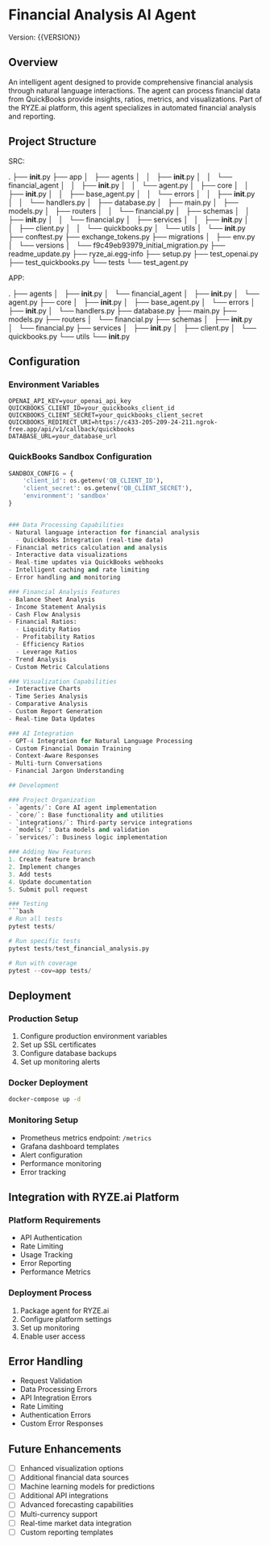 # Financial Analysis AI Agent
Version: {{VERSION}}

## Overview
An intelligent agent designed to provide comprehensive financial analysis through natural language interactions. The agent can process financial data from QuickBooks provide insights, ratios, metrics, and visualizations. Part of the RYZE.ai platform, this agent specializes in automated financial analysis and reporting.

## Project Structure

SRC:

.
├── __init__.py
├── app
│   ├── agents
│   │   ├── __init__.py
│   │   └── financial_agent
│   │       ├── __init__.py
│   │       └── agent.py
│   ├── core
│   │   ├── __init__.py
│   │   ├── base_agent.py
│   │   └── errors
│   │       ├── __init__.py
│   │       └── handlers.py
│   ├── database.py
│   ├── main.py
│   ├── models.py
│   ├── routers
│   │   └── financial.py
│   ├── schemas
│   │   ├── __init__.py
│   │   └── financial.py
│   ├── services
│   │   ├── __init__.py
│   │   ├── client.py
│   │   └── quickbooks.py
│   └── utils
│       └── __init__.py
├── conftest.py
├── exchange_tokens.py
├── migrations
│   ├── env.py
│   └── versions
│       └── f9c49eb93979_initial_migration.py
├── readme_update.py
├── ryze_ai.egg-info
├── setup.py
├── test_openai.py
├── test_quickbooks.py
└── tests
    └── test_agent.py


APP:

.
├── agents
│   ├── __init__.py
│   └── financial_agent
│       ├── __init__.py
│       └── agent.py
├── core
│   ├── __init__.py
│   ├── base_agent.py
│   └── errors
│       ├── __init__.py
│       └── handlers.py
├── database.py
├── main.py
├── models.py
├── routers
│   └── financial.py
├── schemas
│   ├── __init__.py
│   └── financial.py
├── services
│   ├── __init__.py
│   ├── client.py
│   └── quickbooks.py
└── utils
    └── __init__.py


## Configuration
### Environment Variables
```env
OPENAI_API_KEY=your_openai_api_key
QUICKBOOKS_CLIENT_ID=your_quickbooks_client_id
QUICKBOOKS_CLIENT_SECRET=your_quickbooks_client_secret
QUICKBOOKS_REDIRECT_URI=https://c433-205-209-24-211.ngrok-free.app/api/v1/callback/quickbooks
DATABASE_URL=your_database_url
```

### QuickBooks Sandbox Configuration
```python
SANDBOX_CONFIG = {
    'client_id': os.getenv('QB_CLIENT_ID'),
    'client_secret': os.getenv('QB_CLIENT_SECRET'),
    'environment': 'sandbox'
}


### Data Processing Capabilities
- Natural language interaction for financial analysis
  - QuickBooks Integration (real-time data)
- Financial metrics calculation and analysis
- Interactive data visualizations
- Real-time updates via QuickBooks webhooks
- Intelligent caching and rate limiting
- Error handling and monitoring

### Financial Analysis Features
- Balance Sheet Analysis
- Income Statement Analysis
- Cash Flow Analysis
- Financial Ratios:
  - Liquidity Ratios
  - Profitability Ratios
  - Efficiency Ratios
  - Leverage Ratios
- Trend Analysis
- Custom Metric Calculations

### Visualization Capabilities
- Interactive Charts
- Time Series Analysis
- Comparative Analysis
- Custom Report Generation
- Real-time Data Updates

### AI Integration
- GPT-4 Integration for Natural Language Processing
- Custom Financial Domain Training
- Context-Aware Responses
- Multi-turn Conversations
- Financial Jargon Understanding

## Development

### Project Organization
- `agents/`: Core AI agent implementation
- `core/`: Base functionality and utilities
- `integrations/`: Third-party service integrations
- `models/`: Data models and validation
- `services/`: Business logic implementation

### Adding New Features
1. Create feature branch
2. Implement changes
3. Add tests
4. Update documentation
5. Submit pull request

### Testing
```bash
# Run all tests
pytest tests/

# Run specific tests
pytest tests/test_financial_analysis.py

# Run with coverage
pytest --cov=app tests/
```

## Deployment

### Production Setup
1. Configure production environment variables
2. Set up SSL certificates
3. Configure database backups
4. Set up monitoring alerts

### Docker Deployment
```bash
docker-compose up -d
```

### Monitoring Setup
- Prometheus metrics endpoint: `/metrics`
- Grafana dashboard templates
- Alert configuration
- Performance monitoring
- Error tracking

## Integration with RYZE.ai Platform

### Platform Requirements
- API Authentication
- Rate Limiting
- Usage Tracking
- Error Reporting
- Performance Metrics

### Deployment Process
1. Package agent for RYZE.ai
2. Configure platform settings
3. Set up monitoring
4. Enable user access

## Error Handling
- Request Validation
- Data Processing Errors
- API Integration Errors
- Rate Limiting
- Authentication Errors
- Custom Error Responses


## Future Enhancements
- [ ] Enhanced visualization options
- [ ] Additional financial data sources
- [ ] Machine learning models for predictions
- [ ] Additional API integrations
- [ ] Advanced forecasting capabilities
- [ ] Multi-currency support
- [ ] Real-time market data integration
- [ ] Custom reporting templates
